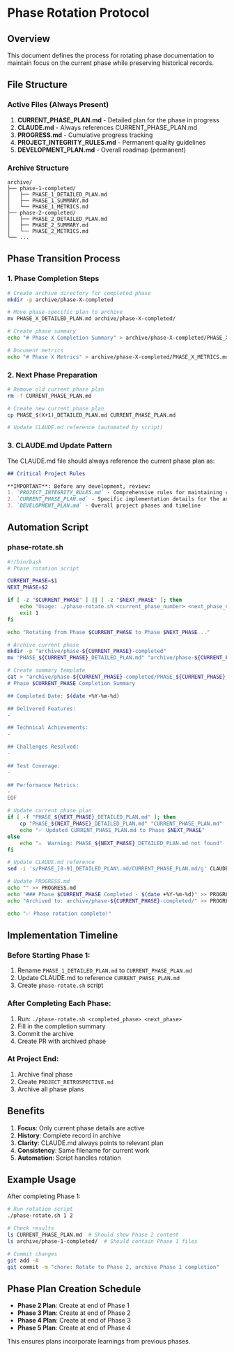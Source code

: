 # Phase Rotation Protocol

## Overview
This document defines the process for rotating phase documentation to maintain focus on the current phase while preserving historical records.

## File Structure

### Active Files (Always Present)
1. **CURRENT_PHASE_PLAN.md** - Detailed plan for the phase in progress
2. **CLAUDE.md** - Always references CURRENT_PHASE_PLAN.md
3. **PROGRESS.md** - Cumulative progress tracking
4. **PROJECT_INTEGRITY_RULES.md** - Permanent quality guidelines
5. **DEVELOPMENT_PLAN.md** - Overall roadmap (permanent)

### Archive Structure
```
archive/
├── phase-1-completed/
│   ├── PHASE_1_DETAILED_PLAN.md
│   ├── PHASE_1_SUMMARY.md
│   └── PHASE_1_METRICS.md
├── phase-2-completed/
│   ├── PHASE_2_DETAILED_PLAN.md
│   ├── PHASE_2_SUMMARY.md
│   └── PHASE_2_METRICS.md
└── ...
```

## Phase Transition Process

### 1. Phase Completion Steps
```bash
# Create archive directory for completed phase
mkdir -p archive/phase-X-completed

# Move phase-specific plan to archive
mv PHASE_X_DETAILED_PLAN.md archive/phase-X-completed/

# Create phase summary
echo "# Phase X Completion Summary" > archive/phase-X-completed/PHASE_X_SUMMARY.md

# Document metrics
echo "# Phase X Metrics" > archive/phase-X-completed/PHASE_X_METRICS.md
```

### 2. Next Phase Preparation
```bash
# Remove old current phase plan
rm -f CURRENT_PHASE_PLAN.md

# Create new current phase plan
cp PHASE_$(X+1)_DETAILED_PLAN.md CURRENT_PHASE_PLAN.md

# Update CLAUDE.md reference (automated by script)
```

### 3. CLAUDE.md Update Pattern
The CLAUDE.md file should always reference the current phase plan as:
```markdown
## Critical Project Rules

**IMPORTANT**: Before any development, review:
1. `PROJECT_INTEGRITY_RULES.md` - Comprehensive rules for maintaining code quality
2. `CURRENT_PHASE_PLAN.md` - Specific implementation details for the active phase
3. `DEVELOPMENT_PLAN.md` - Overall project phases and timeline
```

## Automation Script

### phase-rotate.sh
```bash
#!/bin/bash
# Phase rotation script

CURRENT_PHASE=$1
NEXT_PHASE=$2

if [ -z "$CURRENT_PHASE" ] || [ -z "$NEXT_PHASE" ]; then
    echo "Usage: ./phase-rotate.sh <current_phase_number> <next_phase_number>"
    exit 1
fi

echo "Rotating from Phase $CURRENT_PHASE to Phase $NEXT_PHASE..."

# Archive current phase
mkdir -p "archive/phase-${CURRENT_PHASE}-completed"
mv "PHASE_${CURRENT_PHASE}_DETAILED_PLAN.md" "archive/phase-${CURRENT_PHASE}-completed/" 2>/dev/null

# Create summary template
cat > "archive/phase-${CURRENT_PHASE}-completed/PHASE_${CURRENT_PHASE}_SUMMARY.md" << EOF
# Phase $CURRENT_PHASE Completion Summary

## Completed Date: $(date +%Y-%m-%d)

## Delivered Features:
- 

## Technical Achievements:
- 

## Challenges Resolved:
- 

## Test Coverage:
- 

## Performance Metrics:
- 
EOF

# Update current phase plan
if [ -f "PHASE_${NEXT_PHASE}_DETAILED_PLAN.md" ]; then
    cp "PHASE_${NEXT_PHASE}_DETAILED_PLAN.md" "CURRENT_PHASE_PLAN.md"
    echo "✅ Updated CURRENT_PHASE_PLAN.md to Phase $NEXT_PHASE"
else
    echo "⚠️  Warning: PHASE_${NEXT_PHASE}_DETAILED_PLAN.md not found"
fi

# Update CLAUDE.md reference
sed -i 's/PHASE_[0-9]_DETAILED_PLAN\.md/CURRENT_PHASE_PLAN.md/g' CLAUDE.md

# Update PROGRESS.md
echo "" >> PROGRESS.md
echo "### Phase $CURRENT_PHASE Completed - $(date +%Y-%m-%d)" >> PROGRESS.md
echo "Archived to: archive/phase-${CURRENT_PHASE}-completed/" >> PROGRESS.md

echo "✅ Phase rotation complete!"
```

## Implementation Timeline

### Before Starting Phase 1:
1. Rename `PHASE_1_DETAILED_PLAN.md` to `CURRENT_PHASE_PLAN.md`
2. Update CLAUDE.md to reference `CURRENT_PHASE_PLAN.md`
3. Create `phase-rotate.sh` script

### After Completing Each Phase:
1. Run: `./phase-rotate.sh <completed_phase> <next_phase>`
2. Fill in the completion summary
3. Commit the archive
4. Create PR with archived phase

### At Project End:
1. Archive final phase
2. Create `PROJECT_RETROSPECTIVE.md`
3. Archive all phase plans

## Benefits

1. **Focus**: Only current phase details are active
2. **History**: Complete record in archive
3. **Clarity**: CLAUDE.md always points to relevant plan
4. **Consistency**: Same filename for current work
5. **Automation**: Script handles rotation

## Example Usage

After completing Phase 1:
```bash
# Run rotation script
./phase-rotate.sh 1 2

# Check results
ls CURRENT_PHASE_PLAN.md  # Should show Phase 2 content
ls archive/phase-1-completed/  # Should contain Phase 1 files

# Commit changes
git add -A
git commit -m "chore: Rotate to Phase 2, archive Phase 1 completion"
```

## Phase Plan Creation Schedule

- **Phase 2 Plan**: Create at end of Phase 1
- **Phase 3 Plan**: Create at end of Phase 2
- **Phase 4 Plan**: Create at end of Phase 3
- **Phase 5 Plan**: Create at end of Phase 4

This ensures plans incorporate learnings from previous phases.